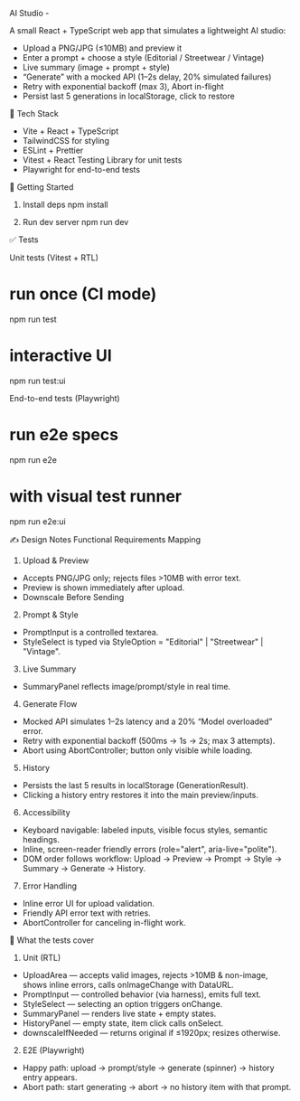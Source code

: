 AI Studio - 

A small React + TypeScript web app that simulates a lightweight AI studio:

- Upload a PNG/JPG (≤10MB) and preview it
- Enter a prompt + choose a style (Editorial / Streetwear / Vintage)
- Live summary (image + prompt + style)
- “Generate” with a mocked API (1–2s delay, 20% simulated failures)
- Retry with exponential backoff (max 3), Abort in-flight
- Persist last 5 generations in localStorage, click to restore

🔧 Tech Stack

- Vite + React + TypeScript
- TailwindCSS for styling
- ESLint + Prettier
- Vitest + React Testing Library for unit tests
- Playwright for end-to-end tests

🚀 Getting Started

1) Install deps
npm install

2) Run dev server
npm run dev

✅ Tests

Unit tests (Vitest + RTL)

# run once (CI mode)
npm run test

# interactive UI
npm run test:ui

End-to-end tests (Playwright)

# run e2e specs
npm run e2e

# with visual test runner
npm run e2e:ui


✍️ Design Notes
Functional Requirements Mapping

1. Upload & Preview

- Accepts PNG/JPG only; rejects files >10MB with error text.
- Preview is shown immediately after upload.
- Downscale Before Sending

2. Prompt & Style

- PromptInput is a controlled textarea.
- StyleSelect is typed via StyleOption = "Editorial" | "Streetwear" | "Vintage".

3. Live Summary

- SummaryPanel reflects image/prompt/style in real time.

4. Generate Flow

- Mocked API simulates 1–2s latency and a 20% “Model overloaded” error.
- Retry with exponential backoff (500ms → 1s → 2s; max 3 attempts).
- Abort using AbortController; button only visible while loading.


5. History

- Persists the last 5 results in localStorage (GenerationResult).
- Clicking a history entry restores it into the main preview/inputs.

6. Accessibility

- Keyboard navigable: labeled inputs, visible focus styles, semantic headings.
- Inline, screen-reader friendly errors (role="alert", aria-live="polite").
- DOM order follows workflow: Upload → Preview → Prompt → Style → Summary → Generate → History.

7. Error Handling

- Inline error UI for upload validation.
- Friendly API error text with retries.
- AbortController for canceling in-flight work.

🧪 What the tests cover

1. Unit (RTL)

- UploadArea — accepts valid images, rejects >10MB & non-image, shows inline errors, calls onImageChange with DataURL.
- PromptInput — controlled behavior (via harness), emits full text.
- StyleSelect — selecting an option triggers onChange.
- SummaryPanel — renders live state + empty states.
- HistoryPanel — empty state, item click calls onSelect.
- downscaleIfNeeded — returns original if ≤1920px; resizes otherwise.

2. E2E (Playwright)

- Happy path: upload → prompt/style → generate (spinner) → history entry appears.
- Abort path: start generating → abort → no history item with that prompt.